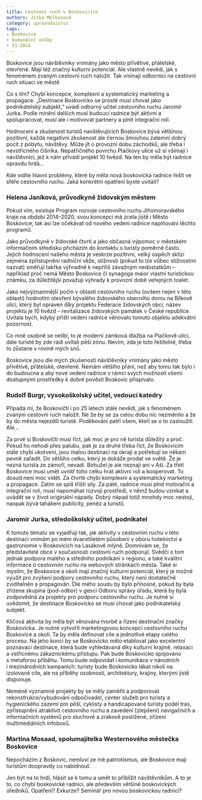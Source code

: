 ```yaml
---
title: Cestovní ruch v Boskovicích
authors: Jitka Melkusová
category: zpravodajství
tags:
- Boskovice
- komunální volby
- 33-2014
---
```


Boskovice jsou návštěvníky vnímány jako město přívětivé, přátelské, otevřené. Mají též značný kulturní potenciál. Ale vlastně nevědí, jak s fenoménem zvaným cestovní ruch naložit. Tak vnímají odborníci na cestovní ruch situaci ve městě.

Co s tím? Chybí koncepce, komplexní a systematický marketing a propagace. „Destinace Boskovicko se prostě musí chovat jako podnikatelský subjekt,“ uvádí odborný učitel cestovního ruchu Jaromír Jurka. Podle mínění dalších musí budoucí radnice být aktivní a spolupracovat, musí ale i motivovat partnery a plnit integrační roli.

Hodnocení a zkušenost turistů navštěvujících Boskovice bývá většinou pozitivní, každá negativní zkušenost ale černou šmouhou zatemní dobrý pocit z pobytu, návštěvy. Může jít o provozní dobu záchodků, ale třeba i nevstřícného číšníka. Nepatřičného povrchu Plačkovy ulice už si všímají i návštěvníci, jež k nám přivádí projekt 10 hvězd. Na ten by měla být radnice opravdu hrdá…

Kde vidíte hlavní problémy, které by měla nová boskovická radnice řešit ve sféře cestovního ruchu. Jaká konkrétní opatření byste uvítali?

### Helena Janíková, průvodkyně židovským městem

Pokud vím, existuje Program rozvoje cestovního ruchu Jihomoravského kraje na období 2014–2020, svou koncepci má zcela jistě i Město Boskovice, tak asi lze očekávat od nového vedení radnice naplňování těchto programů.

Jako průvodkyně v židovské čtvrti a jako občasná výpomoc v městském informačním středisku přicházím do kontaktu s turisty poměrně často. Jejich hodnocení našeho města je veskrze pozitivní, velký úspěch sklízí zejména zpřístupnění radniční věže, stížnosti (pokud to lze vůbec stížnostmi nazvat) směřují takřka výhradně k nepříliš závažným nedostatkům – například proč nemá Město Boskovice či synagoga maior vlastní turistickou známku, za důležitější považuji výhrady k provozní době veřejných toalet.

Jako nejvýznamnější počin v oblasti cestovního ruchu (ovšem nejen v této oblasti) hodnotím otevření bývalého židovského obecního domu na Bílkově ulici, který byl opraven díky projektu Federace židovských obcí, název projektu je 10 hvězd – revitalizace židovských památek v České republice. Uvítala bych, kdyby příští vedení radnice věnovalo tomuto objektu adekvátní pozornost.

Co mně osobně se nelíbí, to je moderní zámková dlažba na Plačkově ulici, dále turisté by zde rádi uvítali pěší zónu. Nevím, zda je toto řešitelné, třeba to zůstane v rovině mých snů.

Boskovice jsou dle mých zkušeností návštěvníky vnímány jako město přívětivé, přátelské, otevřené. Nemám většího přání, než aby tomu tak bylo i do budoucna a aby nové vedení radnice v rámci svých možností všemi dostupnými prostředky k dobré pověsti Boskovic přispívalo.

### Rudolf Burgr, vysokoškolský učitel, vedoucí katedry

Připadá mi, že Boskovičtí i po 25 letech stále nevědí, jak s fenoménem zvaným cestovní ruch naložit. Ne že by se za celou dobu nic nezměnilo a že by do města nejezdili turisté. Poděkování patří všem, kteří se o to zasloužili. Ale… 

Za prvé si Boskovičtí musí říct, jak moc je pro ně turista důležitý a proč. Pokud ho nehodí přes palubu, pak je za druhé třeba říct, že Boskovicím stále chybí ukotvení, jsou malou destinací na okraji a potřebují se někam pevně zařadit. Do většího celku, který je dokáže prodat ve světě. Že je nezná turista ze zámoří, nevadí. Bohužel je ale neznají ani v Aši. Za třetí Boskovice musí umět uvnitř toho celku hrát aktivní roli a kooperovat. To dosud není moc vidět. Za čtvrté chybí komplexní a systematický marketing a propagace. Zatím se spíš tříští síly. Za páté, radnice musí plnit motivační a integrační roli, musí napomáhat rozvoji prostředí, v němž budou vznikat a uvádět se v život originální nápady. Dobrý nápad totiž mnohdy moc nestojí, naopak bývá tahákem publicity, peněz a turistů.

### Jaromír Jurka, středoškolský učitel, podnikatel

K tomuto tématu se vyjadřuji tak, jak aktivity v cestovním ruchu v této destinaci vnímám po mém dvacetiletém působení v oboru hotelnictví a gastronomie v Boskovicích na Lasákově mlýně.
Domnívám se, že představitelé obce v současnosti cestovní ruch podporují. Svědčí o tom jednak podpora malého a středního podnikání v regionu, a také kvalitní informace o cestovním ruchu na webových stránkách města. Také si myslím, že Boskovice a okolí mají značný kulturní potenciál, který je možné využít pro zvýšení podpory cestovního ruchu, který není dostatečně zviditelněn a propagován. Dle mého soudu by bylo přínosné, pokud by byla zřízena skupina (pod-odbor) v gesci Odboru správy úřadu, která by byla zodpovědná za projekty pro podporu cestovního ruchu. Je nutné si uvědomit, že destinace Boskovicko se musí chovat jako podnikatelský subjekt.

Klíčová aktivita by měla být věnována tvorbě a řízení destinační značky Boskovicka. Je nutné vytvořit marketingovou koncepci cestovního ruchu Boskovice a okolí. Ta by měla definovat cíle a jednotlivé etapy celého procesu. Na jeho konci by se Boskovicko mělo etablovat jako excelentní poznávací destinace, která bude vyhledávaná díky kulturní krajině, relaxaci a vstřícnému zákaznickému přístupu. Pak bude Boskovicko spojováno s metaforou příběhu. Tomu bude odpovídat i komunikace v národních i mezinárodních kampaních: turisty bude Boskovicko lákat nikoli na izolované cíle, ale na příběhy osobností, architektury, krajiny, kterými jistě disponuje.

Neméně významné projekty by se měly zaměřit a podporovat rekonstrukce/vybudování odpočívadel, center služeb pro turisty a hygienického zázemí pro pěší, cyklisty a handicapované turisty podél tras, zpřístupnění atraktivit cestovního ruchu a zavedení (zlepšení) navigačních a informačních systémů pro sluchově a zrakově postižené, zřízení multimediálních infoboxů.

### Martina Mosaad, spolumajitelka Westernového městečka Boskovice

Nepocházím z Boskovic, nemluví ze mě patriotismus, ale Boskovice mají turistům doopravdy co nabídnout.

Jen být na to hrdí, hlásit se k tomu a umět to přiblížit návštěvníkům. A to je to, co chybí boskovické radnici, ale především většině boskovických úředníků. Opatření? Exkurze? Seminář pro novou boskovickou radnici?